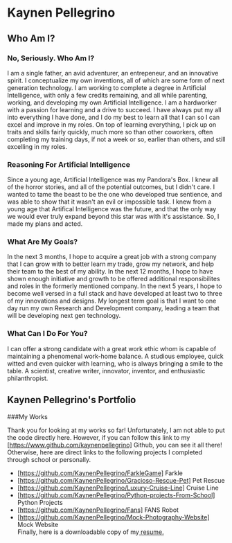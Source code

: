 # Kaynen Pellegrino

## Who Am I?

### No, Seriously. Who Am I?

I am a single father, an avid adventurer, an entrepeneur, and an innovative spirit. I conceptualize my own inventions, all of which are some form of next generation technology.
I am working to complete a degree in Artificial Intelligence, with only a few credits remaining, and all while parenting, working, and developing my own Artificial Intelligence. 
I am a hardworker with a passion for learning and a drive to succeed. I have always put my all into everything I have done, and I do my best to learn all that I can so I can
excel and improve in my roles. On top of learning everything, I pick up on traits and skills fairly quickly, much more so than other coworkers, often completing my training days,
if not a week or so, earlier than others, and still excelling in my roles.

### Reasoning For Artificial Intelligence

Since a young age, Artificial Intelligence was my Pandora's Box. I knew all of the horror stories, and all of the potential outcomes, but I didn't care. I wanted to tame the beast
to be the one who developed true sentience, and was able to show that it wasn't an evil or impossible task. I knew from a young age that Artifical Intelligence was the future, and
that the only way we would ever truly expand beyond this star was with it's assistance. So, I made my plans and acted.

### What Are My Goals?

In the next 3 months, I hope to acquire a great job with a strong company that I can grow with to better learn my trade, grow my network, and help their team to the best of my ability. 
In the next 12 months, I hope to have shown enough initiative and growth to be offered additional responsibilites and roles in the formerly mentioned company.
In the next 5 years, I hope to become well versed in a full stack and have developed at least two to three of my innovations and designs.
My longest term goal is that I want to one day run my own Research and Development company, leading a team that will be  developing next gen technology.

### What Can I Do For You?

I can offer a strong candidate with a great work ethic whom is capable of maintaining a phenomenal work-home balance. A studious employee, quick witted and even quicker with learning, who is always bringing a smile to the table. A scientist, creative writer, innovator, inventor, and enthusiastic philanthropist.

## Kaynen Pellegrino's Portfolio

###My Works

Thank you for looking at my works so far! Unfortunately, I am not able to put the code directly here. 
However, if you can follow this link to my [https://www.github.com/kaynenpellegrino] Github, you can see it all there!
Otherwise, here are direct links to the following projects I completed through school or personally.
- [https://github.com/KaynenPellegrino/FarkleGame] Farkle
- [https://github.com/KaynenPellegrino/Gracioso-Rescue-Pet] Pet Rescue
- [https://github.com/KaynenPellegrino/Luxury-Cruise-Line] Cruise Line
- [https://github.com/KaynenPellegrino/Python-projects-From-School] Python Projects
- [https://github.com/KaynenPellegrino/Fans] FANS Robot
- [https://github.com/KaynenPellegrino/Mock-Photography-Website] Mock Website
<br>Finally, here is a downloadable copy of my<a href="/Kaynen Pellegrino.docx" download> resume.</a>
